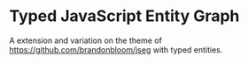 # Typed JavaScript Entity Graph

A extension and variation on the theme of https://github.com/brandonbloom/jseg
with typed entities.
